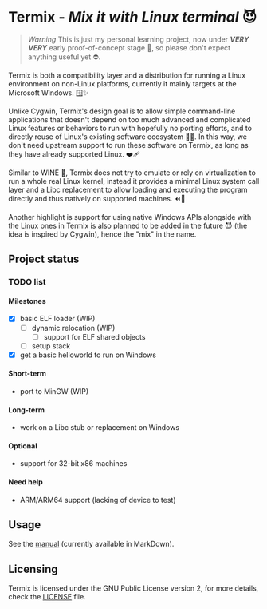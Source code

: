 Termix - *Mix it with Linux terminal* 😈
==================================

> *Warning*
> This is just my personal learning project, now under ***VERY VERY*** early proof-of-concept stage 🚧, so please don't expect anything useful yet ⛔.

Termix is both a compatibility layer and a distribution for running a Linux environment on non-Linux platforms,
currently it mainly targets at the Microsoft Windows. 🪟✨

Unlike Cygwin, Termix's design goal is to allow simple command-line applications that doesn't depend on too much advanced and complicated Linux features or behaviors to run with hopefully no porting efforts, and to directly reuse of Linux's existing software ecosystem 🐧💪. In this way, we don't need upstream support to run these software on Termix, as long as they have already supported Linux. ❤️‍🩹

Similar to WINE 🍷, Termix does not try to emulate or rely on virtualization to run a whole real Linux kernel, instead it provides a minimal Linux system call layer and a Libc replacement to allow loading and executing the program directly and thus natively on supported machines. ⏪🚗

Another highlight is support for using native Windows APIs alongside with the Linux ones in Termix is also planned to be added in the future 😈 (the idea is inspired by Cygwin), hence the "mix" in the name.

## Project status

### TODO list

#### Milestones

- [x] basic ELF loader (WIP)
    - [ ] dynamic relocation (WIP)
      - [ ] support for ELF shared objects
    - [ ] setup stack

- [x] get a basic helloworld to run on Windows

#### Short-term

* port to MinGW (WIP)

#### Long-term

* work on a Libc stub or replacement on Windows

#### Optional

* support for 32-bit x86 machines

#### Need help

* ARM/ARM64 support (lacking of device to test)

## Usage

See the [manual](MANUAL.md) (currently available in MarkDown).

## Licensing

Termix is licensed under the GNU Public License version 2, for more details, check the [LICENSE](LICENSE.txt) file.
